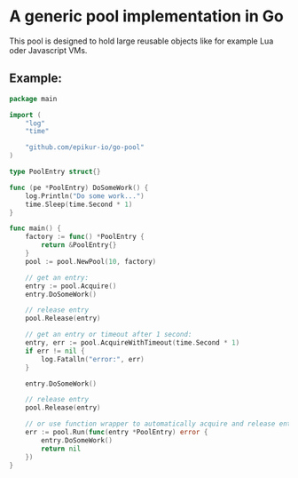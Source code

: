 # A generic pool implementation in Go

This pool is designed to hold large reusable objects like for example Lua oder Javascript VMs.

## Example:

```go
package main

import (
	"log"
	"time"

	"github.com/epikur-io/go-pool"
)

type PoolEntry struct{}

func (pe *PoolEntry) DoSomeWork() {
	log.Println("Do some work...")
	time.Sleep(time.Second * 1)
}

func main() {
	factory := func() *PoolEntry {
		return &PoolEntry{}
	}
	pool := pool.NewPool(10, factory)

	// get an entry:
	entry := pool.Acquire()
	entry.DoSomeWork()

	// release entry
	pool.Release(entry)

	// get an entry or timeout after 1 second:
	entry, err := pool.AcquireWithTimeout(time.Second * 1)
	if err != nil {
		log.Fatalln("error:", err)
	}

	entry.DoSomeWork()

	// release entry
	pool.Release(entry)

	// or use function wrapper to automatically acquire and release entry
	err := pool.Run(func(entry *PoolEntry) error {
		entry.DoSomeWork()
		return nil
	})
}
```
